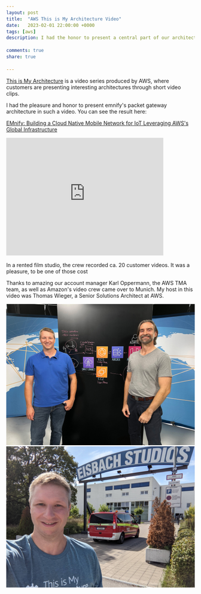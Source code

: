 ```yaml
---
layout: post
title:  "AWS This is My Architecture Video"
date:   2023-02-01 22:00:00 +0000
tags: [aws]
description: I had the honor to present a central part of our architecture in an AWS 'This is My Architecture Video'

comments: true
share: true

---
```


[This is My Architecture](https://aws.amazon.com/architecture/this-is-my-architecture) is a video series produced by AWS, where customers are presenting interesting architectures through short video clips.

I had the pleasure and honor to present emnify's packet gateway architecture in such a video. You can see the result here:

[EMnify: Building a Cloud Native Mobile Network for IoT Leveraging AWS's Global Infrastructure](https://www.youtube.com/watch?v=SC6n6J8Bi58)

<iframe width="420" height="315" src="http://www.youtube.com/embed/SC6n6J8Bi58" frameborder="0" allowfullscreen></iframe>

In a rented film studio, the crew recorded ca. 20 customer videos. It was a pleasure, to be one of those cost

Thanks to amazing our account manager Karl Oppermann, the AWS TMA team, as well as Amazon's video crew came over to Munich.
My host in this video was Thomas Wieger, a Senior Solutions Architect at AWS.

![Steffen and Thomas](/images/2023-02-01-aws-this-is-my-architecture/steffen-and-thomas.jpg)
![Steffen in front of the Eisbach film studios](/images/2023-02-01-aws-this-is-my-architecture/steffen-eisbach-studios.jpg)
